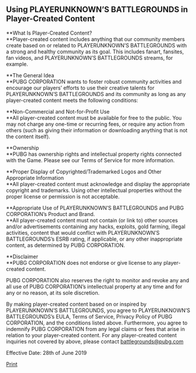 Using PLAYERUNKNOWN’S BATTLEGROUNDS in Player-Created Content
-------------------------------------------------------------

**What Is Player-Created Content?  
**Player-created content includes anything that our community members create based on or related to PLAYERUNKNOWN’S BATTLEGROUNDS with a strong and healthy community as its goal. This includes fanart, fansites, fan videos, and PLAYERUNKNOWN’S BATTLEGROUNDS streams, for example.

**The General Idea  
**PUBG CORPORATION wants to foster robust community activities and encourage our players’ efforts to use their creative talents for PLAYERUNKNOWN’S BATTLEGROUNDS and its community as long as any player-created content meets the following conditions:

**Non-Commercial and Not-for-Profit Use  
**All player-created content must be available for free to the public. You may not charge any one-time or recurring fees, or require any action from others (such as giving their information or downloading anything that is not the content itself).

**Ownership  
**PUBG has ownership rights and intellectual property rights connected with the Game. Please see our Terms of Service for more information.

**Proper Display of Copyrighted/Trademarked Logos and Other Appropriate Information  
**All player-created content must acknowledge and display the appropriate copyright and trademarks. Using other intellectual properties without the proper license or permission is not acceptable.

**Appropriate Use of PLAYERUNKNOWN’S BATTLEGROUNDS and PUBG CORPORATION’s Product and Brand.  
**All player-created content must not contain (or link to) other sources and/or advertisements containing any hacks, exploits, gold farming, illegal activities, content that would conflict with PLAYERUNKNOWN’S BATTLEGROUNDS’s ESRB rating, if applicable, or any other inappropriate content, as determined by PUBG CORPORATION.

**Disclaimer  
**PUBG CORPORATION does not endorse or give license to any player-created content.

PUBG CORPORATION also reserves the right to monitor and revoke any and all use of PUBG CORPORATION’s intellectual property at any time and for any or no reason, at its sole discretion.

By making player-created content based on or inspired by PLAYERUNKNOWN’S BATTLEGROUNDS, you agree to PLAYERUNKNOWN’S BATTLEGROUNDS’s EULA, Terms of Service, Privacy Policy of PUBG CORPORATION, and the conditions listed above. Furthermore, you agree to indemnify PUBG CORPORATION from any legal claims or fees that arise in relation to your player-created content. For any player-created content inquiries not covered by above, please contact battlegrounds@pubg.com

Effective Date: 28th of June 2019

[Print](javascript:window.print())